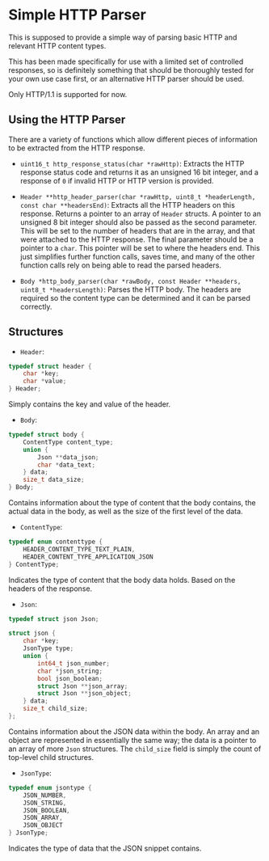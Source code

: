# Simple HTTP Parser

This is supposed to provide a simple way of parsing basic HTTP and relevant HTTP content types.

This has been made specifically for use with a limited set of controlled responses, so is definitely something that should be thoroughly tested for your own use case first, or an alternative HTTP parser should be used.

Only HTTP/1.1 is supported for now.

## Using the HTTP Parser

There are a variety of functions which allow different pieces of information to be extracted from the HTTP response.

- `uint16_t http_response_status(char *rawHttp)`: Extracts the HTTP response status code and returns it as an unsigned 16 bit integer, and a response of `0` if invalid HTTP or HTTP version is provided.

- `Header **http_header_parser(char *rawHttp, uint8_t *headerLength, const char **headersEnd)`: Extracts all the HTTP headers on this response. Returns a pointer to an array of `Header` structs. A pointer to an unsigned 8 bit integer should also be passed as the second parameter. This will be set to the number of headers that are in the array, and that were attached to the HTTP response. The final parameter should be a pointer to a `char`. This pointer will be set to where the headers end. This just simplifies further function calls, saves time, and many of the other function calls rely on being able to read the parsed headers.

- `Body *http_body_parser(char *rawBody, const Header **headers, uint8_t *headersLength)`: Parses the HTTP body. The headers are required so the content type can be determined and it can be parsed correctly.

## Structures

- `Header`:

```c
typedef struct header {
    char *key;
    char *value;
} Header;
```

Simply contains the key and value of the header.

- `Body`:

```c
typedef struct body {
    ContentType content_type;
    union {
        Json **data_json;
        char *data_text;
    } data;
    size_t data_size;
} Body;
```

Contains information about the type of content that the body contains, the actual data in the body, as well as the size of the first level of the data.

- `ContentType`:

```c
typedef enum contenttype {
    HEADER_CONTENT_TYPE_TEXT_PLAIN,
    HEADER_CONTENT_TYPE_APPLICATION_JSON
} ContentType;
```

Indicates the type of content that the body data holds. Based on the headers of the response.

- `Json`:

```c
typedef struct json Json;

struct json {
    char *key;
    JsonType type;
    union {
        int64_t json_number;
        char *json_string;
        bool json_boolean;
        struct Json **json_array;
        struct Json **json_object;
    } data;
    size_t child_size;
};
```

Contains information about the JSON data within the body. An array and an object are represented in essentially the same way; the data is a pointer to an array of more `Json` structures. The `child_size` field is simply the count of top-level child structures.

- `JsonType`:

```c
typedef enum jsontype {
    JSON_NUMBER,
    JSON_STRING,
    JSON_BOOLEAN,
    JSON_ARRAY,
    JSON_OBJECT
} JsonType;
```

Indicates the type of data that the JSON snippet contains.

